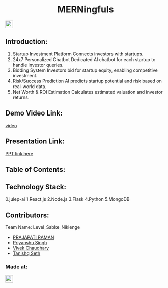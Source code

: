 <h1 align="center">MERNingfuls</h1>
<p align="center">
</p>

<a href="https://hack36.in"> <img src="https://postimage.me/images/2025/04/19/built-at-hack36.png" height=24px> </a>


## Introduction:
  1. Startup Investment Platform
Connects investors with startups.
2. 24x7 Personalized Chatbot
Dedicated AI chatbot for each startup to handle investor queries.
3. Bidding System
Investors bid for startup equity, enabling competitive investment.
4. Risk/Success Prediction
AI predicts startup potential and risk based on real-world data.
5. Net Worth & ROI Estimation
Calculates estimated valuation and investor returns.
  
## Demo Video Link:
  <a href="https://youtu.be/fFQp-3D3eco?feature=shared">video</a>
  
## Presentation Link:
  <a href="[https://docs.google.com/forms/u/1/d/e/1FAIpQLScZOQ_yCcecquEK-swGLOgOGY6iy5Bz0-UsYWraUWKuoXQtDQ/formResponse?pli=1](https://docs.google.com/presentation/d/1jdbAk014BVfkpuQLDQCmcFvdIbhlGLaF/edit?usp=sharing&ouid=102045568133708899676&rtpof=true&sd=true)"> PPT link here </a>
  
  
## Table of Contents:

## Technology Stack:
 0.julep-ai
 1.React.js 
 2.Node.js
 3.Flask
 4.Python
 5.MongoDB
  

## Contributors:

Team Name: Level_Sabke_Niklenge

- [PRAJAPATI RAMAN](https://github.com/Raman01010010)
- [Priyanshu Singh](https://github.com/Priyanshusingh3192)
- [Vivek Chaudhary](https://github.com/Vivek9744)
- [Tanishq Seth]()


### Made at:
<a href="https://hack36.in"> <img src="https://postimage.me/images/2025/04/19/built-at-hack36.png" height=24px> </a>
